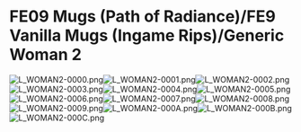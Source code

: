 # FE09 Mugs (Path of Radiance)/FE9 Vanilla Mugs (Ingame Rips)/Generic Woman 2

![L_WOMAN2-0000.png](https://raw.githubusercontent.com/Klokinator/FE-Repo/main/Portrait%20Repository/FE09%20Mugs%20(Path%20of%20Radiance)/FE9%20Vanilla%20Mugs%20(Ingame%20Rips)/Generic%20Woman%202/L_WOMAN2-0000.png "L_WOMAN2-0000.png")![L_WOMAN2-0001.png](https://raw.githubusercontent.com/Klokinator/FE-Repo/main/Portrait%20Repository/FE09%20Mugs%20(Path%20of%20Radiance)/FE9%20Vanilla%20Mugs%20(Ingame%20Rips)/Generic%20Woman%202/L_WOMAN2-0001.png "L_WOMAN2-0001.png")![L_WOMAN2-0002.png](https://raw.githubusercontent.com/Klokinator/FE-Repo/main/Portrait%20Repository/FE09%20Mugs%20(Path%20of%20Radiance)/FE9%20Vanilla%20Mugs%20(Ingame%20Rips)/Generic%20Woman%202/L_WOMAN2-0002.png "L_WOMAN2-0002.png")![L_WOMAN2-0003.png](https://raw.githubusercontent.com/Klokinator/FE-Repo/main/Portrait%20Repository/FE09%20Mugs%20(Path%20of%20Radiance)/FE9%20Vanilla%20Mugs%20(Ingame%20Rips)/Generic%20Woman%202/L_WOMAN2-0003.png "L_WOMAN2-0003.png")![L_WOMAN2-0004.png](https://raw.githubusercontent.com/Klokinator/FE-Repo/main/Portrait%20Repository/FE09%20Mugs%20(Path%20of%20Radiance)/FE9%20Vanilla%20Mugs%20(Ingame%20Rips)/Generic%20Woman%202/L_WOMAN2-0004.png "L_WOMAN2-0004.png")![L_WOMAN2-0005.png](https://raw.githubusercontent.com/Klokinator/FE-Repo/main/Portrait%20Repository/FE09%20Mugs%20(Path%20of%20Radiance)/FE9%20Vanilla%20Mugs%20(Ingame%20Rips)/Generic%20Woman%202/L_WOMAN2-0005.png "L_WOMAN2-0005.png")![L_WOMAN2-0006.png](https://raw.githubusercontent.com/Klokinator/FE-Repo/main/Portrait%20Repository/FE09%20Mugs%20(Path%20of%20Radiance)/FE9%20Vanilla%20Mugs%20(Ingame%20Rips)/Generic%20Woman%202/L_WOMAN2-0006.png "L_WOMAN2-0006.png")![L_WOMAN2-0007.png](https://raw.githubusercontent.com/Klokinator/FE-Repo/main/Portrait%20Repository/FE09%20Mugs%20(Path%20of%20Radiance)/FE9%20Vanilla%20Mugs%20(Ingame%20Rips)/Generic%20Woman%202/L_WOMAN2-0007.png "L_WOMAN2-0007.png")![L_WOMAN2-0008.png](https://raw.githubusercontent.com/Klokinator/FE-Repo/main/Portrait%20Repository/FE09%20Mugs%20(Path%20of%20Radiance)/FE9%20Vanilla%20Mugs%20(Ingame%20Rips)/Generic%20Woman%202/L_WOMAN2-0008.png "L_WOMAN2-0008.png")![L_WOMAN2-0009.png](https://raw.githubusercontent.com/Klokinator/FE-Repo/main/Portrait%20Repository/FE09%20Mugs%20(Path%20of%20Radiance)/FE9%20Vanilla%20Mugs%20(Ingame%20Rips)/Generic%20Woman%202/L_WOMAN2-0009.png "L_WOMAN2-0009.png")![L_WOMAN2-000A.png](https://raw.githubusercontent.com/Klokinator/FE-Repo/main/Portrait%20Repository/FE09%20Mugs%20(Path%20of%20Radiance)/FE9%20Vanilla%20Mugs%20(Ingame%20Rips)/Generic%20Woman%202/L_WOMAN2-000A.png "L_WOMAN2-000A.png")![L_WOMAN2-000B.png](https://raw.githubusercontent.com/Klokinator/FE-Repo/main/Portrait%20Repository/FE09%20Mugs%20(Path%20of%20Radiance)/FE9%20Vanilla%20Mugs%20(Ingame%20Rips)/Generic%20Woman%202/L_WOMAN2-000B.png "L_WOMAN2-000B.png")![L_WOMAN2-000C.png](https://raw.githubusercontent.com/Klokinator/FE-Repo/main/Portrait%20Repository/FE09%20Mugs%20(Path%20of%20Radiance)/FE9%20Vanilla%20Mugs%20(Ingame%20Rips)/Generic%20Woman%202/L_WOMAN2-000C.png "L_WOMAN2-000C.png")